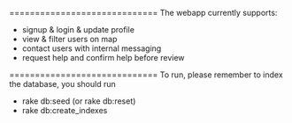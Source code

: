 =============================
The webapp currently supports:
- signup & login & update profile
- view & filter users on map
- contact users with internal messaging
- request help and confirm help before review

=============================
To run, please remember to index the database, you should run
- rake db:seed (or rake db:reset)
- rake db:create_indexes